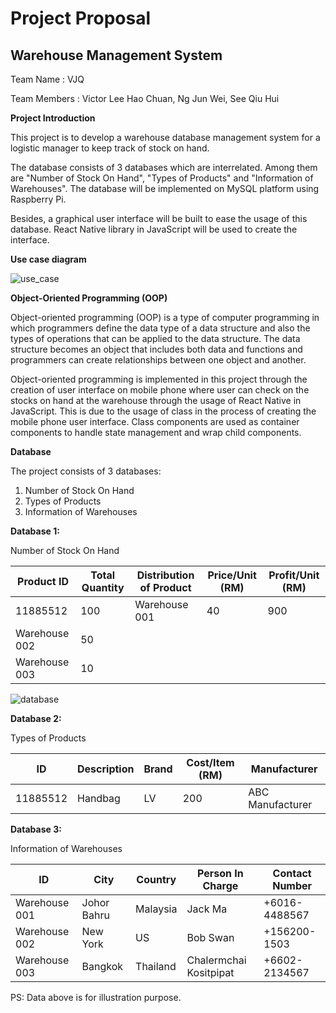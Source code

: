 ##

##

# Project Proposal



## Warehouse Management System





Team Name                   : VJQ

Team Members                : Victor Lee Hao Chuan, Ng Jun Wei, See Qiu Hui

**Project Introduction**

  This project is to develop a warehouse database management system for a logistic manager to keep track of stock on hand.

  The database consists of 3 databases which are interrelated. Among them are &quot;Number of Stock On Hand&quot;, &quot;Types of Products&quot; and &quot;Information of Warehouses&quot;. The database will be implemented on MySQL platform using Raspberry Pi.

  Besides, a graphical user interface will be built to ease the usage of this database. React Native library in JavaScript will be used to create the interface.

**Use case diagram**

![use_case](https://user-images.githubusercontent.com/55496892/67289031-80c22600-f510-11e9-8f26-ec9bb070ecc0.png)

**Object-Oriented Programming (OOP)**

  Object-oriented programming (OOP) is a type of computer programming in which programmers define the data type of a data structure and also the types of operations that can be applied to the data structure. The data structure becomes an object that includes both data and functions and programmers can create relationships between one object and another.

  Object-oriented programming is implemented in this project through the creation of user interface on mobile phone where user can check on the stocks on hand at the warehouse through the usage of React Native in JavaScript. This is due to the usage of class in the process of creating the mobile phone user interface. Class components are used as container components to handle state management and wrap child components.

**Database**

The project consists of 3 databases:

1. Number of Stock On Hand
2. Types of Products
3. Information of Warehouses

**Database 1:**

Number of Stock On Hand

| **Product ID** | **Total Quantity** | **Distribution of Product** | **Price/Unit (RM)** | **Profit/Unit (RM)** |
| --- | --- | --- | --- | --- |
| 11885512 | 100 | Warehouse 001 | 40 | 900 | 700 |
| Warehouse 002 | 50 |
| Warehouse 003 | 10 |

 ![database](https://user-images.githubusercontent.com/55496892/67289063-91729c00-f510-11e9-8e62-2be8b592738b.png)



**Database 2:**

Types of Products

| **ID** | **Description** | **Brand** | **Cost/Item (RM)** | **Manufacturer** |
| --- | --- | --- | --- | --- |
| 11885512 | Handbag | LV | 200 | ABC Manufacturer |



**Database 3:**

Information of Warehouses

| **ID** | **City** | **Country** | **Person In Charge** | **Contact Number** |
| --- | --- | --- | --- | --- |
| Warehouse 001 | Johor Bahru | Malaysia | Jack Ma | +6016-4488567 |
| Warehouse 002 | New York | US | Bob Swan | +156200-1503 |
| Warehouse 003 | Bangkok | Thailand | Chalermchai Kositpipat | +6602-2134567 |

PS: Data above is for illustration purpose.
